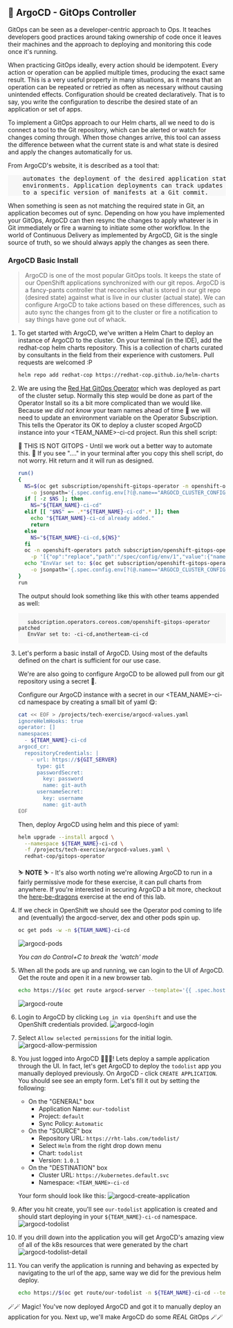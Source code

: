 ## 🐙 ArgoCD - GitOps Controller
GitOps can be seen as a developer-centric approach to Ops. It teaches developers good practices around taking ownership of code once it leaves their machines and the approach to deploying and monitoring this code once it's running.

When practicing GitOps ideally, every action should be idempotent. Every action or operation can be applied multiple times, producing the exact same result. This is a very useful property in many situations, as it means that an operation can be repeated or retried as often as necessary without causing unintended effects. Configuration should be created declaratively. That is to say, you write the configuration to describe the desired state of an application or set of apps.

To implement a GitOps approach to our Helm charts, all we need to do is connect a tool to the Git repository, which can be alerted or watch for changes coming through. When those changes arrive, this tool can assess the difference between what the current state is and what state is desired and apply the changes automatically for
us.

From ArgoCD's website, it is described as a tool that:

<div class="highlight" style="background: #f7f7f7">
<pre>
    automates the deployment of the desired application states in the specified target
    environments. Application deployments can track updates to branches, tags, or be pinned
    to a specific version of manifests at a Git commit.
</pre></div>

When something is seen as not matching the required state in Git, an application becomes out of sync. Depending on how you have implemented your GitOps, ArgoCD can then resync the changes to apply whatever is in Git immediately or fire a warning to initiate some other workflow. In the world of Continuous Delivery as implemented by ArgoCD, Git is the single source of truth, so we should always apply the changes as seen there.

### ArgoCD Basic Install
> ArgoCD is one of the most popular GitOps tools. It keeps the state of our OpenShift applications synchronized with our git repos. ArgoCD is a fancy-pants controller that reconciles what is stored in our git repo (desired state) against what is live in our cluster (actual state). We can configure ArgoCD to take actions based on these differences, such as auto sync the changes from git to the cluster or fire a notification to say things have gone out of whack.

1. To get started with ArgoCD, we've written a Helm Chart to deploy an instance of ArgoCD to the cluster. On your terminal (in the IDE), add the redhat-cop helm charts repository. This is a collection of charts curated by consultants in the field from their experience with customers. Pull requests are welcomed :P

    ```bash
    helm repo add redhat-cop https://redhat-cop.github.io/helm-charts
    ```

2. We are using the [Red Hat GitOps Operator](https://github.com/redhat-developer/gitops-operator) which was deployed as part of the cluster setup. Normally this step would be done as part of the Operator Install so its a bit more complicated than we would like. Because _we did not know_ your team names ahead of time 👻 we will need to update an environment variable on the Operator Subscription. This tells the Operator its OK to deploy a cluster scoped ArgoCD instance into your <TEAM_NAME>-ci-cd project. Run this shell script:

    <p class="tip">
    🐌 THIS IS NOT GITOPS - Until we work out a better way to automate this. 🐎 If you see "...." in your terminal after you copy this shell script, do not worry. Hit return and it will run as designed.
    </p>

    ```bash
    run()
    {
      NS=$(oc get subscription/openshift-gitops-operator -n openshift-operators \
        -o jsonpath='{.spec.config.env[?(@.name=="ARGOCD_CLUSTER_CONFIG_NAMESPACES")].value}')
      if [ -z $NS ]; then
        NS="${TEAM_NAME}-ci-cd"
      elif [[ "$NS" =~ .*"${TEAM_NAME}-ci-cd".* ]]; then
        echo "${TEAM_NAME}-ci-cd already added."
        return
      else
        NS="${TEAM_NAME}-ci-cd,${NS}"
      fi
      oc -n openshift-operators patch subscription/openshift-gitops-operator --type=json \
        -p '[{"op":"replace","path":"/spec/config/env/1","value":{"name": "ARGOCD_CLUSTER_CONFIG_NAMESPACES", "value":"'${NS}'"}}]'
      echo "EnvVar set to: $(oc get subscription/openshift-gitops-operator -n openshift-operators \
        -o jsonpath='{.spec.config.env[?(@.name=="ARGOCD_CLUSTER_CONFIG_NAMESPACES")].value}')"
    }
    run
    ```

    The output should look something like this with other teams appended as well:
    <div class="highlight" style="background: #f7f7f7">
    <pre><code class="language-bash">
      subscription.operators.coreos.com/openshift-gitops-operator patched
      EnvVar set to: <TEAM_NAME>-ci-cd,anotherteam-ci-cd
    </code></pre></div>

2. Let's perform a basic install of ArgoCD. Using most of the defaults defined on the chart is sufficient for our use case.

    We're are also going to configure ArgoCD to be allowed pull from our git repository using a secret 🔐.

    Configure our ArgoCD instance with a secret in our <TEAM_NAME>-ci-cd namespace by creating a small bit of yaml 😋:

    ```bash
    cat << EOF > /projects/tech-exercise/argocd-values.yaml
    ignoreHelmHooks: true
    operator: []
    namespaces:
      - ${TEAM_NAME}-ci-cd
    argocd_cr:
      repositoryCredentials: |
        - url: https://${GIT_SERVER}
          type: git
          passwordSecret:
            key: password
            name: git-auth
          usernameSecret:
            key: username
            name: git-auth
    EOF
    ```

    Then, deploy ArgoCD using helm and this piece of yaml:

    ```bash
    helm upgrade --install argocd \
      --namespace ${TEAM_NAME}-ci-cd \
      -f /projects/tech-exercise/argocd-values.yaml \
      redhat-cop/gitops-operator
    ```

    <p class="tip">
    ⛷️ <b>NOTE</b> ⛷️ - It's also worth noting we're allowing ArgoCD to run in a fairly permissive mode for these exercise, it can pull charts from anywhere. If you're interested in securing ArgoCD a bit more, checkout the <span style="color:blue;"><a href="/#/1-the-manual-menace/666-here-be-dragons?id=here-be-dragons">here-be-dragons</a></span> exercise at the end of this lab.
    </p>

3. If we check in OpenShift we should see the Operator pod coming to life and (eventually) the argocd-server, dex and other pods spin up.

    ```bash
    oc get pods -w -n ${TEAM_NAME}-ci-cd
    ```

    ![argocd-pods](images/argocd-pods.png)

    *You can do Control+C to break the 'watch' mode*

4. When all the pods are up and running, we can login to the UI of ArgoCD. Get the route and open it in a new browser tab.

    ```bash
    echo https://$(oc get route argocd-server --template='{{ .spec.host }}' -n ${TEAM_NAME}-ci-cd)  
    ```

    ![argocd-route](./images/argocd-route.png)

5. Login to ArgoCD by clicking `Log in via OpenShift` and use the OpenShift credentials provided.
![argocd-login](images/argocd-login.png)

6. Select `Allow selected permissions` for the initial login.
![argocd-allow-permission](images/argocd-allow-permission.png)

7. You just logged into ArgoCD 👏👏👏! Lets deploy a sample application through the UI. In fact, let's get ArgoCD to deploy the `todolist` app you manually deployed previously. On ArgoCD - click `CREATE APPLICATION`. You should see see an empty form. Let's fill it out by setting the following:
   * On the "GENERAL" box
      * Application Name: `our-todolist`
      * Project: `default`
      * Sync Policy: `Automatic`
   * On the "SOURCE" box
      * Repository URL: `https://rht-labs.com/todolist/`
      * Select `Helm` from the right drop down menu
      * Chart: `todolist`
      * Version: `1.0.1` 
   * On the "DESTINATION" box
      * Cluster URL: `https://kubernetes.default.svc`
      * Namespace: `<TEAM_NAME>-ci-cd`

    Your form should look like this:
    ![argocd-create-application](images/argocd-create-application.png)

8. After you hit create, you'll see `our-todolist` application is created and should start deploying in your `${TEAM_NAME}-ci-cd` namespace.
![argocd-todolist](images/argocd-todolist.png)

9. If you drill down into the application you will get ArgoCD's amazing view of all of the k8s resources that were generated by the chart
![argocd-todolist-detail](images/argocd-todolist-detail.png)

10. You can verify the application is running and behaving as expected by navigating to the url of the app, same way we did for the previous helm deploy.

    ```bash
    echo https://$(oc get route/our-todolist -n ${TEAM_NAME}-ci-cd --template='{{.spec.host}}')
    ```

🪄🪄 Magic! You've now deployed ArgoCD and got it to manually deploy an application for you. Next up, we'll make ArgoCD do some *REAL* GitOps 🪄🪄
